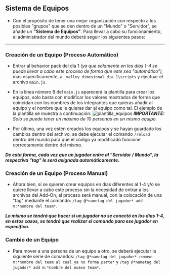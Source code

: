 ## Sistema de Equipos

- Con el propósito de tener una mejor organización con respecto a los posibles "grupos" que se den dentro de un "Mundo" o "Servidor", se añade un **"Sistema de Equipos"**. Para llevar a cabo su funcionamiento, el administrador del mundo deberá seguir los siguientes pasos:

---

### Creación de un Equipo (Proceso Automático)

  - Entrar al behavior pack del día 1 *(ya que solamente en los días 1-4 se puede llevar a cabo este proceso de forma que este sea "automático"),* más específicamente, a `_valley dimesional dia 1\scripts` y ejectuar el archivo `main.js`.

  - En la línea número 8 del `main.js` aparecerá la plantilla para crear los equipos, solo basta con modificar los valores mostrados de forma que coincidan con los nombres de los integrantes que quieras añadir al equipo y el nombre que le quieras dar al equipo como tal. El ejemplo de la plantilla se muestra a continuación:
![plantilla_equipos]()
*__IMPORTANTE:__ Solo se puede tener un máximo de 10 personas en un mismo equipo.*

  - Por último, una vez estén creados los equipos y se hayan guardado los cambios dentro del archivo, se debe ejecutar el comando `/reload` dentro del mundo para que el código ya modificado funcione correctamente dentro del mismo. 

***De esta forma, cada vez que un jugador entre al "Servidor / Mundo", la respectiva "tag" le será asignada automáticamente.***

### Creación de un Equipo (Proceso Manual)

  - Ahora bien, si se quieren crear equipos en días diferentes al 1-4 y/o se quiere llevar a cabo este proceso sin la necesidad de entrar a los archivos del Add-On, el proceso será manual, con la colocación de una "tag" mediante el comando: `/tag @*nametag del jugador* add m:*nombre del team*`. 

***Lo mismo se tendrá que hacer si un jugador no se conectó en los días 1-4, en estos casos, se tendrá que realizar el comando para ese jugador en específico.***
 
### Cambio de un Equipo

- Para mover a una persona de un equipo a otro, se deberá ejecutar la siguiente serie de comandos: `/tag @*nametag del jugador* remove m:*nombre del team al cual ya no forma parte*` y `/tag @*nametag del jugador* add m:*nombre del nuevo team*`.
